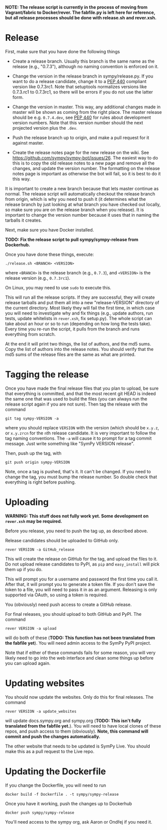 **NOTE: The release script is currently in the process of moving from
Vagrant/fabric to Docker/rever. The fabfile.py is left here for reference, but
all release processes should be done with release.sh and rever.xsh.**

# Release

First, make sure that you have done the following things

- Create a release branch. Usually this branch is the same name as the release
  (e.g., "0.7.3"), although no naming convention is enforced on it.

- Change the version in the release branch in sympy/release.py. If you want to
  do a release candidate, change it to a [PEP
  440](https://www.python.org/dev/peps/pep-0440) compliant version like
  0.7.3rc1. Note that setuptools normalizes versions like 0.7.3.rc1 to
  0.7.3rc1, so there will be errors if you do not use the latter form.

- Change the version in master. This way, any additional changes made in master
  will be shown as coming from the right place. The master release should be
  e.g. `0.7.4.dev`, see [PEP 440](https://www.python.org/dev/peps/pep-0440) for
  rules about development version numbers. Note that this version number should
  the next projected version plus the `.dev`.

- Push the release branch up to origin, and make a pull request for it against
  master.

- Create the release notes page for the new release on the wiki. See
  https://github.com/sympy/sympy-bot/issues/26. The easiest way to do this is
  to copy the old release notes to a new page and remove all the changes, and
  update the version number. The formatting on the release notes page is
  important as otherwise the bot will fail, so it is best to do it this way.

It is important to create a new branch because that lets master continue as
normal. The release script will automatically checkout the release branch from
origin, which is why you need to push it (it determines what the release
branch by just looking at what branch you have checked out locally, so make
sure you are on the release branch when you release). It is important to
change the version number because it uses that in naming the tarballs it
creates.

Next, make sure you have Docker installed.

**TODO: Fix the release script to pull sympy/sympy-release from Dockerhub.**

Once you have done these things, execute:

    ./release.sh <BRANCH> <VERSION>

where `<BRANCH>` is the release branch (e.g., `0.7.3`), and `<VERSION>` is the
release version (e.g., `0.7.3rc1`).

On Linux, you may need to use `sudo` to execute this.

This will run all the release scripts. If they are successful, they will
create release tarballs and put them all into a new "release-VERSION"
directory of the current directory. Most likely they will fail the first time,
in which case you will need to investigate why and fix things (e.g., update
authors, run tests, update whitelists in `rever.xsh`, fix setup.py). The whole
script can take about an hour or so to run (depending on how long the tests
take). Every time you re-run the script, it pulls from the branch and runs
everything from scratch.

At the end it will print two things, the list of authors, and the md5 sums.
Copy the list of authors into the release notes. You should verify that the
md5 sums of the release files are the same as what are printed.

# Tagging the release

Once you have made the final release files that you plan to upload, be sure
that everything is committed, and that the most recent git HEAD is indeed the
same one that was used to build the files (you can always run the release
script again if you are not sure). Then tag the release with the command

    git tag sympy-VERSION -a

where you should replace `VERSION` with the version (which should be `x.y.z`,
or `x.y.zrcn` for the `n`th release candidate. It is very important to follow
the tag naming conventions.  The `-a` will cause it to prompt for a tag commit
message. Just write something like "SymPy VERSION release".

Then, push up the tag, with

    git push origin sympy-VERSION

Note, once a tag is pushed, that's it. It can't be changed. If you need to
change the tag, you must bump the release number.  So double check that
everything is right before pushing.

# Uploading

**WARNING: This stuff does not fully work yet. Some development on `rever.xsh`
may be required.**

Before you release, you need to push the tag up, as described above.

Release candidates should be uploaded to GitHub only.

    rever VERSION -a GitHub_release

This will create the release on GitHub for the tag, and upload the files to
it.  Do not upload release candidates to PyPI, as `pip` and `easy_install`
will pick them up if you do.

This will prompt you for a username and password the first time you call it.
After that, it will prompt you to generate a token file.  If you don't save
the token to a file, you will need to pass it in as an argument. Releasing is
only supported via OAuth, so using a token is required.

You (obviously) need push access to create a GitHub release.

For final releases, you should upload to both GitHub and PyPI. The command

    rever VERSION -a upload

will do both of these (**TODO: This function has not been translated from the
fabfile yet**).  You will need admin access to the SymPy PyPI project.

Note that if either of these commands fails for some reason, you will very
likely need to go into the web interface and clean some things up before you
can upload again.

# Updating websites

You should now update the websites. Only do this for final releases. The command

    rever VERSION -a update_websites

will update docs.sympy.org and sympy.org (**TODO: This isn't fully translated
from the fabfile yet.**).  You will need to have local clones
of these repos, and push access to them (obviously).  **Note, this command
will commit and push the changes automatically.**

The other website that needs to be updated is SymPy Live. You should make this
as a pull request to the Live repo.

# Updating the Dockerfile

If you change the Dockerfile, you will need to run

    docker build -f Dockerfile . -t sympy/sympy-release

Once you have it working, push the changes up to Dockerhub

    docker push sympy/sympy-release

You'll need access to the sympy org, ask Aaron or Ondřej if you need it.
